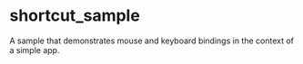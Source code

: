 # shortcut_sample
A sample that demonstrates mouse and keyboard bindings in the context of a simple app.
